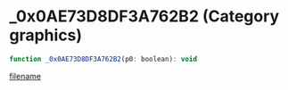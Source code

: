 # _0x0AE73D8DF3A762B2 (Category graphics)

```js
function _0x0AE73D8DF3A762B2(p0: boolean): void
```

[filename](_0x0AE73D8DF3A762B2_m.md ':include')